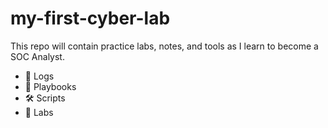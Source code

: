 # my-first-cyber-lab

This repo will contain practice labs, notes, and tools as I learn to become a SOC Analyst.

- 📁 Logs
- 📓 Playbooks
- 🛠️ Scripts
- 🧪 Labs
